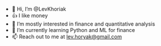 - 👋 Hi, I’m @LevKhoriak
- 👍 I like money
- 👀 I’m mostly interested in finance and quantitative analysis
- 🌱 I’m currently learning Python and ML for finance
- 📫 Reach out to me at lev.horyak@gmail.com

<!---
LevKhoryak/LevKhoryak is a ✨ special ✨ repository because its `README.md` (this file) appears on your GitHub profile.
You can click the Preview link to take a look at your changes.
--->
